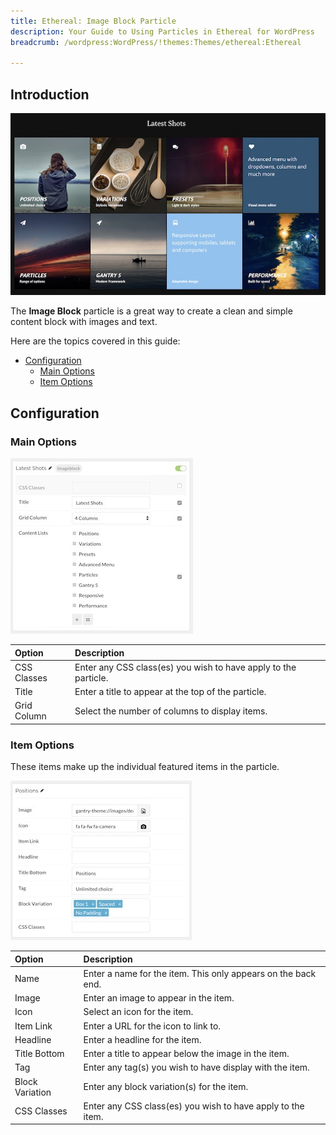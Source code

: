 ```yaml
---
title: Ethereal: Image Block Particle
description: Your Guide to Using Particles in Ethereal for WordPress
breadcrumb: /wordpress:WordPress/!themes:Themes/ethereal:Ethereal

---
```


## Introduction

![](assets/particle_imageblock1.jpeg)

The **Image Block** particle is a great way to create a clean and simple content block with images and text. 

Here are the topics covered in this guide:

* [Configuration](#configuration)
    - [Main Options](#main-options)
    - [Item Options](#item-options)

## Configuration

### Main Options 

![](assets/particle_imageblock2.jpeg)

| Option      | Description                                                     |
| :-----      | :-----                                                          |
| CSS Classes | Enter any CSS class(es) you wish to have apply to the particle. |
| Title       | Enter a title to appear at the top of the particle.             |
| Grid Column | Select the number of columns to display items.                  |

### Item Options

These items make up the individual featured items in the particle.

![](assets/particle_imageblock3.jpeg)

| Option          | Description                                                   |
| :-----          | :-----                                                        |
| Name            | Enter a name for the item. This only appears on the back end. |
| Image           | Enter an image to appear in the item.                         |
| Icon            | Select an icon for the item.                                  |
| Item Link       | Enter a URL for the icon to link to.                          |
| Headline        | Enter a headline for the item.                                |
| Title Bottom    | Enter a title to appear below the image in the item.          |
| Tag             | Enter any tag(s) you wish to have display with the item.      |
| Block Variation | Enter any block variation(s) for the item.                    |
| CSS Classes     | Enter any CSS class(es) you wish to have apply to the item.   |


